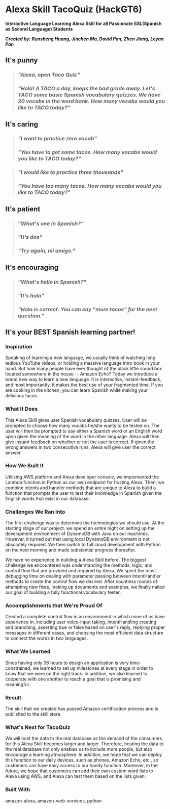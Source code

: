 # Alexa Skill TacoQuiz (HackGT6)

**Interactive Language Learning Alexa Skill for all Passionate SSL(Spanish as Second Language) Students**

***Created by: Runsheng Huang, Jinchen Ma, David Pan, Zhen Jiang, Leyan Pan***

## **It's punny** 
> ### *"Alexa, open Taco Quiz"*
> ### *"Hola! A TACO a day, keeps the bad grade away. Let's TACO some basic Spanish vocabulary quizzes. We have 20 vocabs in the word bank. How many vocabs would you like to TACO today?"*

## **It's caring** ##
> ### *"I want to practice zero vocab"*
> ### *"You have to get some tacos. How many vocabs would you like to TACO today?"*

> ### *"I would like to practice three thousands"*
> ### *"You have too many tacos. How many vocabs would you like to TACO today?"*

## **It's patient** ##
> ### *"What's one in Spanish?"*
> ### *"It's dos"*
> ### *"Try again, mi amigo."*

## **It's encouraging** ##
> ### *"What's hello in Spanish?"*
> ### *"It's hola"*
> ### *"Hola is correct. You can say "more tacos" for the next question."*

## **It's your BEST Spanish learning partner!** ##


### Inspiration
Speaking of learning a new language, we usually think of watching long tedious YouTube videos, or holding a massive language intro book in your hand. But how many people have ever thought of the black little sound box located somewhere in the house -- Amazon Echo? Today we introduce a brand new way to learn a new language. It is interactive, instant-feedback, and most importantly, it makes the best use of your fragmented time. If you are cooking in the kitchen, you can learn Spanish while making your delicious tacos.

### What It Does
This Alexa Skill gives user Spanish vocabulary quizzes. User will be prompted to choose how many vocabs he/she wants to be tested on. The user will then be prompted to say either a Spanish word or an English word upon given the meaning of the word in the other language. Alexa will then give instant feedback on whether or not the user is correct. If given the wrong answers in two consecutive runs, Alexa will give user the correct answer.

### How We Built It
Utilizing AWS platform and Alexa developer console, we implemented the Lambda function in Python as our own endpoint for hosting Alexa. Then, we combine intents and handler methods that are unique to Alexa to build a function that prompts the user to test their knowledge in Spanish given the English words that exist in our database.

### Challenges We Ran Into
The first challenge was to determine the technologies we should use. At the starting stage of our project, we spend an entire night on setting up the development environment of DynamoDB with Java on our machines. However, it turned out that using local DynamoDB environment is not absolutely required. We then switch to full cloud development with Python on the next morning and made substantial progress thereafter.

We have no experience in building a Alexa Skill before. The biggest challenge we encountered was understanding the methods, logic, and control flow that are provided and required by Alexa. We spent the most debugging time on dealing with parameter passing between IntentHandler methods to create the control flow we desired. After countless rounds of attempting new fixes, looking up documents and examples, we finally nailed our goal of building a fully functional vocabulary tester.

### Accomplishments that We're Proud Of
Created a complete control flow in an environment in which none of us have experience in, including user voice-input taking, IntentHandling creating and branching, asserting true or false based on user's reply, replying proper messages in different cases, and choosing the most efficient data structure to connect the words in two languages.

### What We Learned
Since having only 36 hours to design an application is very time-constrained, we learned to set up milestones at every stage in order to know that we were on the right track. In addition, we also learned to cooperate with one another to reach a goal that is promising and meaningful.

### Result
The skill that we created has passed Amazon certification process and is published to the skill store. 

### What's Next for TacoQuiz
We will host the data to the real database as the demand of the consumers for this Alexa Skill becomes larger and larger. Therefore, hosting the data to the real database not only enables us to include more people, but also encourage a learning atmosphere. In addition, we hope that we can deploy this function to our daily devices, such as phones, Amazon Echo, etc., so customers can have easy access to our handy function. Moreover, in the future, we hope that customers can add their own custom word lists to Alexa using AWS, and Alexa can test them based on the lists given.

### Built With
amazon-alexa, amazon-web-services, python
